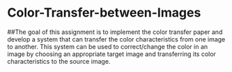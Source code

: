 # Color-Transfer-between-Images
##The goal of this assignment is to implement the color transfer paper and develop a system that can transfer the color characteristics from one image to another. This system can be used to correct/change the color in an image by choosing an appropriate target image and transferring its color characteristics to the source image.   
